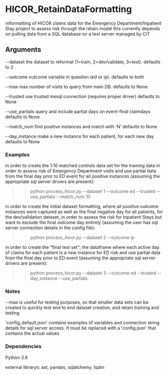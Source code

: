 # HICOR_RetainDataFormatting

reformatting of HICOR claims data for the Emergency Department/Inpatient Stay project to assess risk through the retain model
this currently depends on pulling data from a SQL database on a test server managed by CIT

## Arguments 

--dataset  		the dataset to reformat (1=train, 2=dev/validate, 3=test).	defaults to 2

--outcome  		outcome variable in question (ed or ip).					defaults to both

--max 			max number of visits to query from main DB.					defaults to None

--trusted 		use trusted mssql connection (requires proper driver) 		defaults to None

--use_partials 	query and include partial days on event-final claimdays		defaults to None

--match_num		find positive instances and match with 'N'					defaults to None

--day_instance  make a new instance for each patient, for each new day		defaults to None


### Examples

in order to create the 1:10 matched controls data set for the training data in order to assess risk of Emergency Department visits and use partial data from the final day prior to ED event for all positive instances (assuming the appropriate sql server drivers are present):

>> python process_hicor.py --dataset 1 --outcome ed --trusted --use_partials --match_num 10


in order to create the initial dataset formatting, where all positive outcome instances were captured as well as the final negative day for all patients, for the dev/validation dataset, in order to assess the risk for Inpatient Stays but want to exclude the final outcome day entirely (assuming the user has sql server connection details in the config file):

>> python process_hicor.py --dataset 2 --outcome ip 

in order to create the "final test set"; the dataframe where each active day of claims for each patient is a new instance for ED risk and use partial data from the final day prior to ED event (assuming the appropriate sql server drivers are present):

>> python process_hicor.py --dataset 3 --outcome ed --trusted --day_instance --use_partials



### Notes

--max is useful for testing purposes, so that smaller data sets can be created to quickly test end to end dataset creation, and retain training and testing

'config_default.json' contains examples of variables and connection string details for sql server access. It must be replaced with a 'config.json' that contains the actual values


### Dependencies
Python 3.6

external librarys:
ast, pandas, sqlalchemy, tqdm

